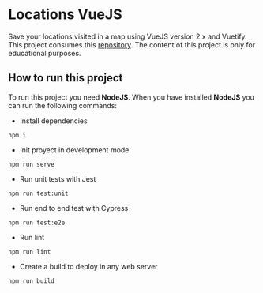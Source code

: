 # Locations VueJS

Save your locations visited in a map using VueJS version 2.x and Vuetify. This project consumes this 
[repository](https://github.com/pablobascunana/locations-flask-mongo). The content of this project 
is only for educational purposes.

## How to run this project

To run this project you need **NodeJS**. When you have installed **NodeJS** you can run the following
commands:

* Install dependencies

```
npm i
```

* Init proyect in development mode

```
npm run serve
```

* Run unit tests with Jest

```
npm run test:unit
```

* Run end to end test with Cypress

```
npm run test:e2e
```

* Run lint

```
npm run lint
```

* Create a build to deploy in any web server

```
npm run build
```
